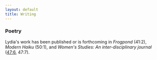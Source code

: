 ```yaml
---
layout: default
title: Writing
---
```


### Poetry

Lydia's work has been published or is forthcoming in *Frogpond* (41:2), *Modern Haiku* (50:1), and *Women's Studies: An inter-disciplinary journal* ([47:6](https://www.tandfonline.com/eprint/TZPzIzbIQ9FtvsHs9rX8/full), 47:7). <!--She was a winner of the Bain-Swigget Poetry Prize from Princeton University, and an Outstanding Work by a Senior Award in Poetry from the Lewis Center for the Arts.-->


